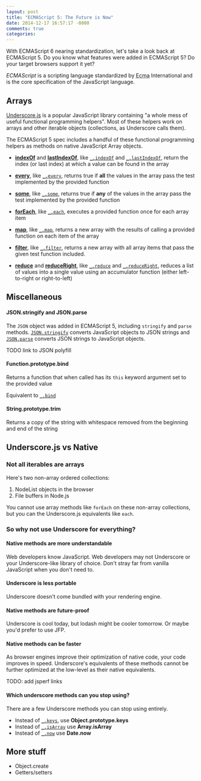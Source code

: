 ```yaml
---
layout: post
title: "ECMAScript 5: The Future is Now"
date: 2014-12-17 16:57:17 -0800
comments: true
categories: 
---
```


With ECMAScript 6 nearing standardization, let's take a look back at ECMAScript 5.  Do you know what features were added in ECMAScript 5?  Do your target browsers support it yet?

<aside>
    <dfn>ECMAScript</dfn> is a scripting language standardized by <abbr title="European Computer Manufacturers Association">Ecma</abbr> International and is the core specification of the JavaScript language.
</aside>

## Arrays

[Underscore.js][] is a popular JavaScript library containing "a whole mess of useful functional programming helpers".  Most of these helpers work on arrays and other iterable objects (collections, as Underscore calls them).

The ECMAScript 5 spec includes a handful of these functional programming helpers as methods on native JavaScript Array objects.

- **[indexOf][]** and **[lastIndexOf][]**, like [`_.indexOf`][] and [`_.lastIndexOf`][], return the index (or last index) at which a value can be found in the array

- **[every][]**, like [`_.every`][], returns true if **all** the values in the array pass the test implemented by the provided function

- **[some][]**, like [`_.some`][], returns true if **any** of the values in the array pass the test implemented by the provided function

- **[forEach][]**, like [`_.each`][], executes a provided function once for each array item

- **[map][]**, like [`_.map`][], returns a new array with the results of calling a provided function on each item of the array

- **[filter][]**, like [`_.filter`][], returns a new array with all array items that pass the given test function included.

- **[reduce][]** and **[reduceRight][]**, like [`_.reduce`][] and [`_.reduceRight`][], reduces a list of values into a single value using an accumulator function (either left-to-right or right-to-left)

## Miscellaneous

#### JSON.stringify and JSON.parse

The `JSON` object was added in ECMAScript 5, including `stringify` and `parse` methods.  [`JSON.stringify`][] converts JavaScript objects to JSON strings and [`JSON.parse`][] converts JSON strings to JavaScript objects.

TODO link to JSON polyfill

#### Function.prototype.bind

Returns a function that when called has its `this` keyword argument set to the provided value

Equivalent to [`_.bind`][]

#### String.prototype.trim

Returns a copy of the string with whitespace removed from the beginning and end of the string

## Underscore.js vs Native

### Not all iterables are arrays

Here's two non-array ordered collections:

1. NodeList objects in the browser
2. File buffers in Node.js

You cannot use array methods like `forEach` on these non-array collections, but you can the Underscore.js equivalents like `each`.

### So why not use Underscore for everything?

#### Native methods are more understandable

Web developers know JavaScript.  Web developers may not Underscore or your Underscore-like library of choice.  Don't stray far from vanilla JavaScript when you don't need to.

#### Underscore is less portable

Underscore doesn't come bundled with your rendering engine.

#### Native methods are future-proof

Underscore is cool today, but lodash might be cooler tomorrow.  Or maybe you'd prefer to use JFP.

#### Native methods can be faster

As browser engines improve their optimization of native code, your code improves in speed.  Underscore's equivalents of these methods cannot be further optimized at the low-level as their native equivalents.

TODO: add jsperf links

#### Which underscore methods can you stop using?

There are a few Underscore methods you can stop using entirely.

- Instead of [`_.keys`][], use **Object.prototype.keys**
- Instead of [`_.isArray`][] use **Array.isArray**
- Instead of [`_.now`][] use **Date.now**

## More stuff

- Object.create
- Getters/setters

[indexOf]: https://developer.mozilla.org/en-US/docs/Web/JavaScript/Reference/Global_Objects/Array/indexOf
[lastIndexOf]: https://developer.mozilla.org/en-US/docs/Web/JavaScript/Reference/Global_Objects/Array/lastIndexOf
[every]: https://developer.mozilla.org/en-US/docs/Web/JavaScript/Reference/Global_Objects/Array/every
[some]: https://developer.mozilla.org/en-US/docs/Web/JavaScript/Reference/Global_Objects/Array/some
[forEach]: https://developer.mozilla.org/en-US/docs/Web/JavaScript/Reference/Global_Objects/Array/forEach
[map]: https://developer.mozilla.org/en-US/docs/Web/JavaScript/Reference/Global_Objects/Array/map
[filter]: https://developer.mozilla.org/en-US/docs/Web/JavaScript/Reference/Global_Objects/Array/filter
[reduce]: https://developer.mozilla.org/en-US/docs/Web/JavaScript/Reference/Global_Objects/Array/reduce
[reduceRight]: https://developer.mozilla.org/en-US/docs/Web/JavaScript/Reference/Global_Objects/Array/reduceRight

[`_.bind`]: http://underscorejs.org/#bind
[`_.each`]: http://underscorejs.org/#each
[`_.every`]: http://underscorejs.org/#every
[`_.filter`]: http://underscorejs.org/#filter
[`_.indexOf`]: http://underscorejs.org/#indexOf
[`_.isArray`]: http://underscorejs.org/#isArray
[`_.keys`]: http://underscorejs.org/#keys
[`_.lastIndexOf`]: http://underscorejs.org/#lastIndexOf
[`_.map`]: http://underscorejs.org/#map
[`_.now`]: http://underscorejs.org/#now
[`_.reduce`]: http://underscorejs.org/#reduce
[`_.reduceRight`]: http://underscorejs.org/#reduceRight
[`_.some`]: http://underscorejs.org/#some

[`JSON.parse`]: https://developer.mozilla.org/en-US/docs/Web/JavaScript/Reference/Global_Objects/JSON/parse
[`JSON.stringify`]: https://developer.mozilla.org/en-US/docs/Web/JavaScript/Reference/Global_Objects/JSON/stringify

[Underscore.js]: http://underscorejs.org/
